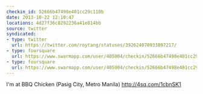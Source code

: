 ```yaml
---
checkin_id: 52666b47498e401cc29c110b
date: 2013-10-22 12:10:47
locations: 4d27f36c8292236a41e814bb
source: twitter
syndicated:
- type: twitter
  url: https://twitter.com/roytang/statuses/392624070933897217/
- type: foursquare
  url: https://www.swarmapp.com/user/405004/checkin/52666b47498e401cc29c110b?s=RsyMEDiG6ODGoSuf_iRcN-rFKas&ref=tw
- type: foursquare
  url: https://www.swarmapp.com/user/405004/checkin/52666b47498e401cc29c110b?s=RsyMEDiG6ODGoSuf_iRcN-rFKas&ref=tw
---
```


I'm at BBQ Chicken (Pasig City, Metro Manila) http://4sq.com/1cbnSK1